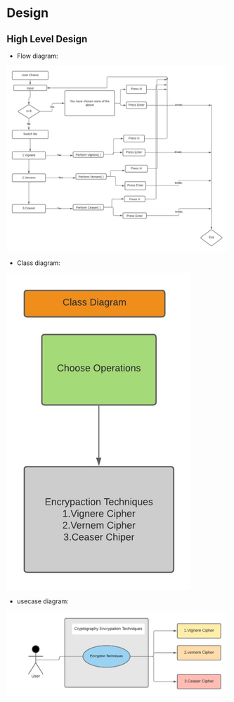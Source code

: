 # Design

## High Level Design 

- Flow diagram:

![flow diagram](https://github.com/chsaitejltts/STEPIN-CRYPTOGRAPHY-ENCRYPTION-TECHNIQUES/blob/main/5_Images/flow_diagram.jpeg)

- Class diagram:

![class diagram](https://github.com/chsaitejltts/STEPIN-CRYPTOGRAPHY-ENCRYPTION-TECHNIQUES/blob/main/5_Images/class_diagram.jpeg)

- usecase diagram:

![usecase](https://github.com/chsaitejltts/STEPIN-CRYPTOGRAPHY-ENCRYPTION-TECHNIQUES/blob/main/5_Images/usecase_diagram.jpeg)
